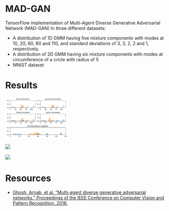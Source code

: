 # MAD-GAN
TensorFlow implementation of Multi-Agent Diverse Generative Adversarial Network (MAD-GAN) In three different datasets:
* A distribution of 1D GMM having five mixture components with modes at 10, 20, 60, 80 and 110, and standard
deviations of 3, 3, 2, 2 and 1, respectively.
* A distribution of 2D GMM having six mixture components with modes at circumference of a cricle with radius of 5
* MNIST dataset

# Results
<img src="Result_1D.gif" width="200"/>

![](Results_MNIST.gif)

![](Results_2D.gif)

# Resources
* [Ghosh, Arnab, et al. "Multi-agent diverse generative adversarial networks." Proceedings of the IEEE Conference on Computer Vision and Pattern Recognition. 2018.](http://openaccess.thecvf.com/content_cvpr_2018/papers/Ghosh_Multi-Agent_Diverse_Generative_CVPR_2018_paper.pdf)
